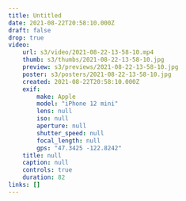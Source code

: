 ```yaml
---
title: Untitled
date: 2021-08-22T20:58:10.000Z
draft: false
drop: true
video:
    url: s3/video/2021-08-22-13-58-10.mp4
    thumb: s3/thumbs/2021-08-22-13-58-10.jpg
    preview: s3/previews/2021-08-22-13-58-10.jpg
    poster: s3/posters/2021-08-22-13-58-10.jpg
    created: 2021-08-22T20:58:10.000Z
    exif:
        make: Apple
        model: "iPhone 12 mini"
        lens: null
        iso: null
        aperture: null
        shutter_speed: null
        focal_length: null
        gps: "47.3425 -122.8242"
    title: null
    caption: null
    controls: true
    duration: 82
links: []
---
```

